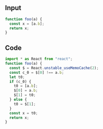 
## Input

```javascript
function foo(a) {
  const x = [a.b];
  return x;
}

```

## Code

```javascript
import * as React from "react";
function foo(a) {
  const $ = React.unstable_useMemoCache(2);
  const c_0 = $[0] !== a.b;
  let t0;
  if (c_0) {
    t0 = [a.b];
    $[0] = a.b;
    $[1] = t0;
  } else {
    t0 = $[1];
  }
  const x = t0;
  return x;
}

```
      